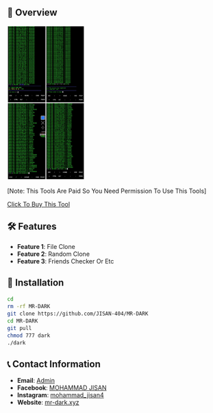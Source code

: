 ## :star2: Overview

<img src="./Picsart_23-09-27_22-32-29-807.jpg" width="180" alt="">

[Note: This Tools Are Paid So You Need Permission To Use This Tools]

[Click To Buy This Tool](https://wa.me/+8801647811068)

## :hammer_and_wrench: Features

- **Feature 1**: File Clone
- **Feature 2**: Random Clone
- **Feature 3**: Friends Checker Or Etc

## :rocket: Installation

```bash
cd
rm -rf MR-DARK
git clone https://github.com/JISAN-404/MR-DARK
cd MR-DARK
git pull
chmod 777 dark
./dark
```

## :telephone_receiver: Contact Information

- **Email**: [Admin](mrdark0234@gmail.com)
- **Facebook**: [MOHAMMAD JISAN](https://www.facebook.com/JISAN14321)
- **Instagram**: [mohammad_jisan4](https://instagram.com/mohammad_jisan4?igshid=MzMyNGUyNmU2YQ==)
- **Website**: [mr-dark.xyz](https://mr-dark.xyz)
